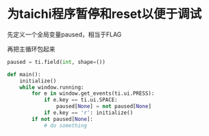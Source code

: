 # 为taichi程序暂停和reset以便于调试

先定义一个全局变量paused，相当于FLAG

再把主循环包起来
```python
paused = ti.field(int, shape=())

def main():
    initialize()
    while window.running:
        for e in window.get_events(ti.ui.PRESS):
            if e.key == ti.ui.SPACE:
                paused[None] = not paused[None]
            if e.key == 'r': initialize()
        if not paused[None]:
            # do something
```
